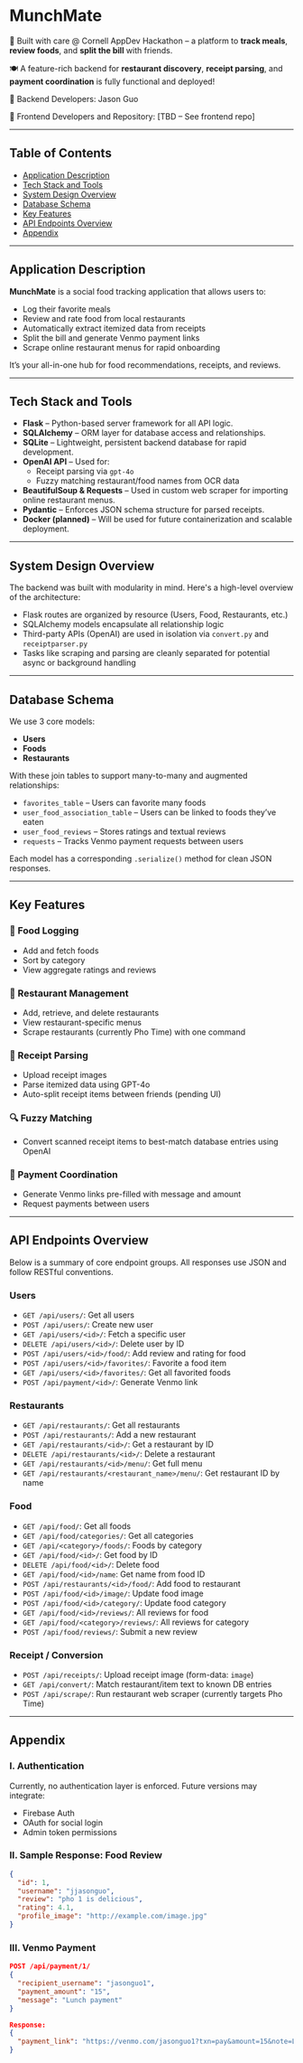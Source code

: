 # MunchMate

🥇 Built with care @ Cornell AppDev Hackathon – a platform to **track meals**, **review foods**, and **split the bill** with friends.

🍽️ A feature-rich backend for **restaurant discovery**, **receipt parsing**, and **payment coordination** is fully functional and deployed!

🔨 Backend Developers: Jason Guo

📱 Frontend Developers and Repository: [TBD – See frontend repo]

---

## Table of Contents

- [Application Description](#application-description)  
- [Tech Stack and Tools](#tech-stack-and-tools)  
- [System Design Overview](#system-design-overview)  
- [Database Schema](#database-schema)  
- [Key Features](#key-features)  
- [API Endpoints Overview](#api-endpoints-overview)  
- [Appendix](#appendix)

---

## Application Description

**MunchMate** is a social food tracking application that allows users to:

- Log their favorite meals
- Review and rate food from local restaurants
- Automatically extract itemized data from receipts
- Split the bill and generate Venmo payment links
- Scrape online restaurant menus for rapid onboarding

It’s your all-in-one hub for food recommendations, receipts, and reviews.

---

## Tech Stack and Tools

- **Flask** – Python-based server framework for all API logic.
- **SQLAlchemy** – ORM layer for database access and relationships.
- **SQLite** – Lightweight, persistent backend database for rapid development.
- **OpenAI API** – Used for:
  - Receipt parsing via `gpt-4o`
  - Fuzzy matching restaurant/food names from OCR data
- **BeautifulSoup & Requests** – Used in custom web scraper for importing online restaurant menus.
- **Pydantic** – Enforces JSON schema structure for parsed receipts.
- **Docker (planned)** – Will be used for future containerization and scalable deployment.

---

## System Design Overview

The backend was built with modularity in mind. Here's a high-level overview of the architecture:

- Flask routes are organized by resource (Users, Food, Restaurants, etc.)
- SQLAlchemy models encapsulate all relationship logic
- Third-party APIs (OpenAI) are used in isolation via `convert.py` and `receiptparser.py`
- Tasks like scraping and parsing are cleanly separated for potential async or background handling

---

## Database Schema

We use 3 core models:

- **Users**
- **Foods**
- **Restaurants**

With these join tables to support many-to-many and augmented relationships:

- `favorites_table` – Users can favorite many foods
- `user_food_association_table` – Users can be linked to foods they’ve eaten
- `user_food_reviews` – Stores ratings and textual reviews
- `requests` – Tracks Venmo payment requests between users

Each model has a corresponding `.serialize()` method for clean JSON responses.

---

## Key Features

### 🍱 Food Logging
- Add and fetch foods
- Sort by category
- View aggregate ratings and reviews

### 🏬 Restaurant Management
- Add, retrieve, and delete restaurants
- View restaurant-specific menus
- Scrape restaurants (currently Pho Time) with one command

### 🧾 Receipt Parsing
- Upload receipt images
- Parse itemized data using GPT-4o
- Auto-split receipt items between friends (pending UI)

### 🔍 Fuzzy Matching
- Convert scanned receipt items to best-match database entries using OpenAI

### 💸 Payment Coordination
- Generate Venmo links pre-filled with message and amount
- Request payments between users

---

## API Endpoints Overview

Below is a summary of core endpoint groups. All responses use JSON and follow RESTful conventions.

### Users

- `GET /api/users/`: Get all users  
- `POST /api/users/`: Create new user  
- `GET /api/users/<id>/`: Fetch a specific user  
- `DELETE /api/users/<id>/`: Delete user by ID  
- `POST /api/users/<id>/food/`: Add review and rating for food  
- `POST /api/users/<id>/favorites/`: Favorite a food item  
- `GET /api/users/<id>/favorites/`: Get all favorited foods  
- `POST /api/payment/<id>/`: Generate Venmo link

### Restaurants

- `GET /api/restaurants/`: Get all restaurants  
- `POST /api/restaurants/`: Add a new restaurant  
- `GET /api/restaurants/<id>/`: Get a restaurant by ID  
- `DELETE /api/restaurants/<id>/`: Delete a restaurant  
- `GET /api/restaurants/<id>/menu/`: Get full menu  
- `GET /api/restaurants/<restaurant_name>/menu/`: Get restaurant ID by name

### Food

- `GET /api/food/`: Get all foods  
- `GET /api/food/categories/`: Get all categories  
- `GET /api/<category>/foods/`: Foods by category  
- `GET /api/food/<id>/`: Get food by ID  
- `DELETE /api/food/<id>/`: Delete food  
- `GET /api/food/<id>/name`: Get name from food ID  
- `POST /api/restaurants/<id>/food/`: Add food to restaurant  
- `POST /api/food/<id>/image/`: Update food image  
- `POST /api/food/<id>/category/`: Update food category  
- `GET /api/food/<id>/reviews/`: All reviews for food  
- `GET /api/food/<category>/reviews/`: All reviews for category  
- `POST /api/food/reviews/`: Submit a new review

### Receipt / Conversion

- `POST /api/receipts/`: Upload receipt image (form-data: `image`)  
- `GET /api/convert/`: Match restaurant/item text to known DB entries  
- `POST /api/scrape/`: Run restaurant web scraper (currently targets Pho Time)

---

## Appendix

### I. Authentication

Currently, no authentication layer is enforced. Future versions may integrate:

- Firebase Auth
- OAuth for social login
- Admin token permissions

### II. Sample Response: Food Review

```json
{
  "id": 1,
  "username": "jjasonguo",
  "review": "pho 1 is delicious",
  "rating": 4.1,
  "profile_image": "http://example.com/image.jpg"
}
```

### III. Venmo Payment

```json
POST /api/payment/1/
{
  "recipient_username": "jasonguo1",
  "payment_amount": "15",
  "message": "Lunch payment"
}

Response:
{
  "payment_link": "https://venmo.com/jasonguo1?txn=pay&amount=15&note=Lunch+payment"
}
```
